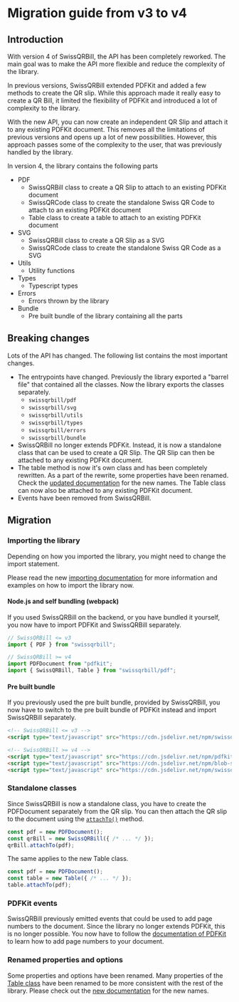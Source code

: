 # Migration guide from v3 to v4

## Introduction

With version 4 of SwissQRBill, the API has been completely reworked. The main goal was to make the API more flexible and reduce the complexity of the library.

In previous versions, SwissQRBill extended PDFKit and added a few methods to create the QR slip. While this approach made it really easy to create a QR Bill, it limited the flexibility of PDFKit and introduced a lot of complexity to the library.

With the new API, you can now create an independent QR Slip and attach it to any existing PDFKit document. This removes all the limitations of previous versions and opens up a lot of new possibilities. However, this approach passes some of the complexity to the user, that was previously handled by the library.

In version 4, the library contains the following parts

- PDF
  - SwissQRBill class to create a QR Slip to attach to an existing PDFKit document
  - SwissQRCode class to create the standalone Swiss QR Code to attach to an existing PDFKit document
  - Table class to create a table to attach to an existing PDFKit document
- SVG
  - SwissQRBill class to create a QR Slip as a SVG
  - SwissQRCode class to create the standalone Swiss QR Code as a SVG
- Utils
  - Utility functions
- Types
  - Typescript types
- Errors
  - Errors thrown by the library
- Bundle
  - Pre built bundle of the library containing all the parts

## Breaking changes

Lots of the API has changed. The following list contains the most important changes.

- The entrypoints have changed. Previously the library exported a "barrel file" that contained all the classes. Now the library exports the classes separately.
  - `swissqrbill/pdf`
  - `swissqrbill/svg`
  - `swissqrbill/utils`
  - `swissqrbill/types`
  - `swissqrbill/errors`
  - `swissqrbill/bundle`
- SwissQRBill no longer extends PDFKit. Instead, it is now a standalone class that can be used to create a QR Slip. The QR Slip can then be attached to any existing PDFKit document.
- The table method is now it's own class and has been completely rewritten. As a part of the rewrite, some properties have been renamed. Check the [updated documentation](./pdf/index.md#table) for the new names. The Table class can now also be attached to any existing PDFKit document.
- Events have been removed from SwissQRBill.

## Migration

### Importing the library

Depending on how you imported the library, you might need to change the import statement.

Please read the new [importing documentation](./importing.md) for more information and examples on how to import the library now.

#### Node.js and self bundling (webpack)

If you used SwissQRBill on the backend, or you have bundled it yourself, you now have to import PDFKit and SwissQRBill separately.

```ts
// SwissQRBill <= v3
import { PDF } from "swissqrbill";
```

```ts
// SwissQRBill >= v4
import PDFDocument from "pdfkit";
import { SwissQRBill, Table } from "swissqrbill/pdf";
```

#### Pre built bundle

If you previously used the pre built bundle, provided by SwissQRBill, you now have to switch to the pre built bundle of PDFKit instead and import SwissQRBill separately.

```html
<!-- SwissQRBill <= v3 -->
<script type="text/javascript" src="https://cdn.jsdelivr.net/npm/swissqrbill/lib/browser/bundle/index.js"></script>
```

```html
<!-- SwissQRBill >= v4 -->
<script type="text/javascript" src="https://cdn.jsdelivr.net/npm/pdfkit@0/js/pdfkit.standalone.js"></script>
<script type="text/javascript" src="https://cdn.jsdelivr.net/npm/blob-stream@0.1.3/+esm"></script>
<script type="text/javascript" src="https://cdn.jsdelivr.net/npm/swissqrbill@beta/lib/pdf/swissqrbill.js"></script>
```

### Standalone classes

Since SwissQRBill is now a standalone class, you have to create the PDFDocument separately from the QR slip.
You can then attach the QR slip to the document using the [`attachTo()`](./pdf/index.md#attachtodoc-xposition-yposition) method.

```ts
const pdf = new PDFDocument();
const qrBill = new SwissQRBill({ /* ... */ });
qrBill.attachTo(pdf);
```

The same applies to the new Table class.

```ts
const pdf = new PDFDocument();
const table = new Table({ /* ... */ });
table.attachTo(pdf);
```

### PDFKit events

SwissQRBill previously emitted events that could be used to add page numbers to the document. Since the library no longer extends PDFKit, this is no longer possible. You now have to follow the [documentation of PDFKit](http://pdfkit.org/docs/getting_started.html#switching_to_previous_pages) to learn how to add page numbers to your document.

### Renamed properties and options

Some properties and options have been renamed. Many properties of the [Table class](./pdf/index.md#table) have been renamed to be more consistent with the rest of the library. Please check out the [new documentation](./pdf/index.md#table) for the new names.

